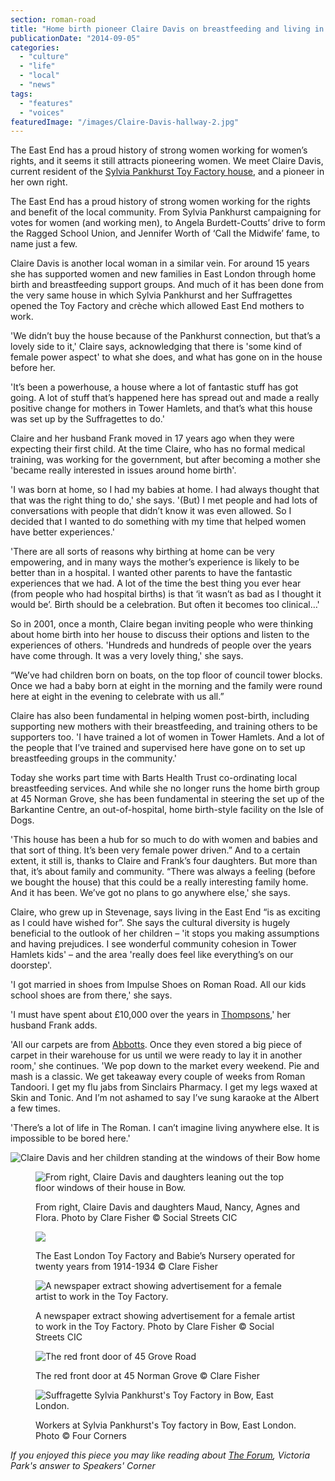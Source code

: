 ```yaml
---
section: roman-road
title: "Home birth pioneer Claire Davis on breastfeeding and living in a Pankhurst house"
publicationDate: "2014-09-05"
categories: 
  - "culture"
  - "life"
  - "local"
  - "news"
tags: 
  - "features"
  - "voices"
featuredImage: "/images/Claire-Davis-hallway-2.jpg"
---
```


The East End has a proud history of strong women working for women’s rights, and it seems it still attracts pioneering women. We meet Claire Davis, current resident of the [Sylvia Pankhurst Toy Factory house](https://romanroadlondon.com/sylvia-pankhursts-east-london-toy-factory/), and a pioneer in her own right.

The East End has a proud history of strong women working for the rights and benefit of the local community. From Sylvia Pankhurst campaigning for votes for women (and working men), to Angela Burdett-Coutts’ drive to form the Ragged School Union, and Jennifer Worth of ‘Call the Midwife’ fame, to name just a few.

Claire Davis is another local woman in a similar vein. For around 15 years she has supported women and new families in East London through home birth and breastfeeding support groups. And much of it has been done from the very same house in which Sylvia Pankhurst and her Suffragettes opened the Toy Factory and crèche which allowed East End mothers to work.

'We didn’t buy the house because of the Pankhurst connection, but that’s a lovely side to it,' Claire says, acknowledging that there is 'some kind of female power aspect' to what she does, and what has gone on in the house before her.

'It’s been a powerhouse, a house where a lot of fantastic stuff has got going. A lot of stuff that’s happened here has spread out and made a really positive change for mothers in Tower Hamlets, and that’s what this house was set up by the Suffragettes to do.'

Claire and her husband Frank moved in 17 years ago when they were expecting their first child. At the time Claire, who has no formal medical training, was working for the government, but after becoming a mother she 'became really interested in issues around home birth'.

'I was born at home, so I had my babies at home. I had always thought that that was the right thing to do,' she says. '(But) I met people and had lots of conversations with people that didn’t know it was even allowed. So I decided that I wanted to do something with my time that helped women have better experiences.'

'There are all sorts of reasons why birthing at home can be very empowering, and in many ways the mother’s experience is likely to be better than in a hospital. I wanted other parents to have the fantastic experiences that we had. A lot of the time the best thing you ever hear (from people who had hospital births) is that ‘it wasn’t as bad as I thought it would be’. Birth should be a celebration. But often it becomes too clinical…'

So in 2001, once a month, Claire began inviting people who were thinking about home birth into her house to discuss their options and listen to the experiences of others. 'Hundreds and hundreds of people over the years have come through. It was a very lovely thing,' she says.

“We’ve had children born on boats, on the top floor of council tower blocks. Once we had a baby born at eight in the morning and the family were round here at eight in the evening to celebrate with us all.”

Claire has also been fundamental in helping women post-birth, including supporting new mothers with their breastfeeding, and training others to be supporters too. 'I have trained a lot of women in Tower Hamlets. And a lot of the people that I’ve trained and supervised here have gone on to set up breastfeeding groups in the community.'

Today she works part time with Barts Health Trust co-ordinating local breastfeeding services. And while she no longer runs the home birth group at 45 Norman Grove, she has been fundamental in steering the set up of the Barkantine Centre, an out-of-hospital, home birth-style facility on the Isle of Dogs.

'This house has been a hub for so much to do with women and babies and that sort of thing. It’s been very female power driven.” And to a certain extent, it still is, thanks to Claire and Frank’s four daughters. But more than that, it’s about family and community. “There was always a feeling (before we bought the house) that this could be a really interesting family home. And it has been. We’ve got no plans to go anywhere else,' she says.

Claire, who grew up in Stevenage, says living in the East End “is as exciting as I could have wished for”. She says the cultural diversity is hugely beneficial to the outlook of her children – 'it stops you making assumptions and having prejudices. I see wonderful community cohesion in Tower Hamlets kids' – and the area 'really does feel like everything’s on our doorstep'.

'I got married in shoes from Impulse Shoes on Roman Road. All our kids school shoes are from there,' she says.

'I must have spent about £10,000 over the years in [Thompsons](https://romanroadlondon.com/thompsons-diy-store-bow/),' her husband Frank adds.

'All our carpets are from [Abbotts](https://romanroadlondon.com/abbotts-flooring-family-interview/). Once they even stored a big piece of carpet in their warehouse for us until we were ready to lay it in another room,' she continues. 'We pop down to the market every weekend. Pie and mash is a classic. We get takeaway every couple of weeks from Roman Tandoori. I get my flu jabs from Sinclairs Pharmacy. I get my legs waxed at Skin and Tonic. And I’m not ashamed to say I’ve sung karaoke at the Albert a few times.

'There’s a lot of life in The Roman. I can’t imagine living anywhere else. It is impossible to be bored here.'

![Claire Davis and her children standing at the windows of their Bow home](/images/Claire-Davis-daughters-house-1024x1540.jpg)

<figure>

![From right, Claire Davis and daughters leaning out the top floor windows of their house in Bow.](/images/Claire-Davis-daughters-top-floor-windows.jpg)

<figcaption>

From right, Claire Davis and daughters Maud, Nancy, Agnes and Flora. Photo by Clare Fisher © Social Streets CIC

</figcaption>

</figure>

<figure>

![](/images/Blue-plaque-45-Norman-Gove-Pankshurst-Toy-Factory-Bow-1024x681.jpg)

<figcaption>

The East London Toy Factory and Babie’s Nursery operated for twenty years from 1914-1934 © Clare Fisher

</figcaption>

</figure>

<figure>

![A newspaper extract showing advertisement for a female artist to work in the Toy Factory.](/images/Advertisement-Pankhurst-toy-factory.jpg)

<figcaption>

A newspaper extract showing advertisement for a female artist to work in the Toy Factory. Photo by Clare Fisher © Social Streets CIC

</figcaption>

</figure>

<figure>

![The red front door of 45 Grove Road](/images/No-45-Norman-Grove-Pankhurst-Toy-Factory-Bow-1024x681.jpg)

<figcaption>

The red front door at 45 Norman Grove © Clare Fisher

</figcaption>

</figure>

<figure>

![Suffragette Sylvia Pankhurst's Toy Factory in Bow, East London.](/images/Sylvia-Pankhurst-Toy-Factory-Bow.jpg)

<figcaption>

Workers at Sylvia Pankhurst's Toy factory in Bow, East London. Photo © Four Corners

</figcaption>

</figure>

_If you enjoyed this piece you may like reading about [The Forum](https://romanroadlondon.com/victoria-park-forum-speakers-corner/), Victoria Park's answer to Speakers' Corner_
